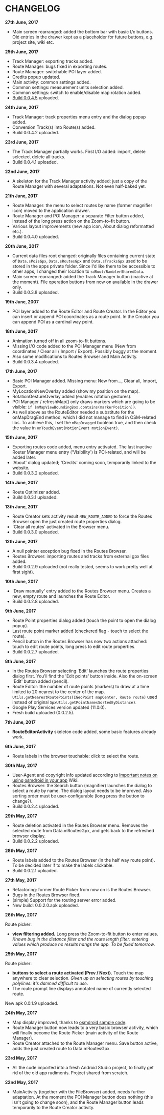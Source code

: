 CHANGELOG
===============
**27th June, 2017**

- Main screen rearranged: added the bottom bar with basic I/o buttons. Old entries in the drawer 
kept as a placeholder for future buttons, e.g. project site, wiki etc.

**25th June, 2017**

- Track Manager: exporting tracks added.
- Route Manager: bugs fixed in exporting routes.
- Route Manager: switchable POI layer added.
- Credits popup updated.
- Main activity: common settings added.
- Common settings: measurement units selection added.
- Common settings: switch to enable/disable map rotation added.
- [Build 0.0.4.5](https://github.com/nwg-piotr/RamblerGPXEditor/blob/master/Application/RamblerGPXeditor-release-0.0.4.5.apk?raw=true) uploaded.

**24th June, 2017**

- Track Manager: track properties menu entry and the dialog popup added.
- Conversion Track(s) into Route(s) added.
- Build 0.0.4.2 uploaded.

**23rd June, 2017**

- The Track Manager partially works. First I/O added: import, delete selected, delete all tracks.
- Build 0.0.4.1 uploaded.

**22nd June, 2017**

- A skeleton for the Track Manager activity added: just a copy of the Route Manager with several
adaptations. Not even half-baked yet. 

**21th June, 2017**

- Route Manager: the menu to select routes by name (former magnifier icon) moved to the application 
drawer.
- Route Manager and POI Manager: a separate Filter button added, instead of the long press action on 
the Zoom-to-fit button.
- Various layout improvements (new app icon, About dialog reformatted etc.). 
- Build 0.0.4.0 uploaded.


**20th June, 2017**

- Current data files root changed: originally files containing current state of `Data.sPoisGpx`, 
`Data.sRoutesGpx` and `Data.sTracksGpx` used to be stored in the apps private folder. Since I'd like 
them to be accessible to other apps,  I changed their location to `sdRoot/RamblerSharedData`.
- Main screen rearranged: added the Track Manager button (inactive at the moment). File operation
buttons from now on available in the drawer only.
- Build 0.0.3.8 uploaded.

**19th June, 2007**

- POI layer added to the Route Editor and Route Creator. In the Editor you can insert or append POI
coordinates as a route point. In the Creator you can append POI as a cardinal way point.

**18th June, 2017**

- Animation turned off in all zoom-to-fit buttons.
- Missing I/O code added to the POI Manager menu (New from coordinates / Clear all / Import / Export).
Possibly buggy at the moment.
- Also some modifications to Routes Browser and Main Activity.
- Build 0.0.3.4 uploaded.


**17th June, 2017**

- Basic POI Manager added. Missing menu: New from..., Clear all, Import, Export.
- MyLocationNewOverlay added (show my position on the map).
- RotationGestureOverlay added (enables rotation gestures).
- POI Manager / refreshMap() only draws markers which are going to be visible: 
`if (mMapViewBoundingBox.contains(markerPosition))`.
- As well above as the RouteEditor needed a substitute for the onMapDragEnd method, which I did not
manage to find in OSM-related libs. To achieve this, I set the `mMapDragged` boolean true, and then
 check the value in `onTouchEvent(MotionEvent motionEvent)`.

**15th June, 2017**

- Exporting routes code added, menu entry activated. The last inactive Router Manager menu entry 
('Visibility') is POI-related, and will be added later.
- 'About' dialog updated; 'Credits' coming soon, temporarily linked to the website.
- Build 0.0.3.2 uploaded.

**14th June, 2017**

- Route Optimizer added.
- Build 0.0.3.1 uploaded.

**13th June, 2017**

- Route Creator sets activity result `NEW_ROUTE_ADDED` to force the Routes Browser open the just created route properties dialog.
- 'Clear all routes' activated in the Browser menu.
- Build 0.0.3.0 uploaded.

**12th June, 2017**

- A null pointer exception bug fixed in the Routes Browser. 
- Routes Browser: importing routes and tracks from external gpx files added.
- Build 0.0.2.9 uploaded (not really tested, seems to work pretty well at first sight).

**10th June, 2017**

- 'Draw manually' entry added to the Routes Browser menu. Creates a new, empty route and launches the Route Editor.
- Build 0.0.2.8 uploaded.

**9th June, 2017**

- Route Point properties dialog added (touch the point to open the dialog popup).
- Last route point marker added (checkered flag - touch to select the route).
- Pencil button in the Routes Browser has now two actions attached: touch to edit route points, long press to edit route properties.
- Build 0.0.2.7 uploaded.

**8th June, 2017**

- In the Routes Browser selecting 'Edit' launches the route properties dialog first. You'll find the 'Edit points' button inside.
Also the on-screen 'Edit' button added (pencil).
- Route Editor: the number of route points (markers) to draw at a time limited to 20 nearest 
to the center of the map. `Utils.getNearestRoutePoints(IGeoPoint mapCenter, Route route)` used instead 
of original `GpxUtils.getPointNamesSortedByDistance)`.
- Google Play Services version updated (11.0.0).
- Fresh build uploaded (0.0.2.5).

**7th June, 2017**

- **RouteEditorActivity** skeleton code added, some basic features already work. 

**6th June, 2017**

- Route labels in the browser touchable: click to select the route.

**30th May, 2017**

- User-Agent and copyright info updated according to [Important notes on using osmdroid in your app](https://github.com/osmdroid/osmdroid/wiki/Important-notes-on-using-osmdroid-in-your-app) Wiki.
- Routes Browser: the Search button (magnifier) launches the dialog to select a route by name. The dialog layout needs to be improved.
Also sorting order must be user-configurable (long press the button to change?).
- Build 0.0.2.4 uploaded.

**29th May, 2017**

- Route deletion activated in the Routes Browser menu. Removes the selected route from Data.mRoutesGpx, and gets back to the refreshed browser display.
- Build 0.0.2.2 uploaded.

**28th May, 2017**

- Route labels added to the Routes Browser (in the half way route point). To be decided later if to make the labels clickable.
- Build 0.0.2.1 uploaded.


**27th May, 2017**

- Refactoring: former Route Picker from now on is the Routes Browser.
- Bugs in the Routes Browser fixed.
- (simple) Support for the routing server error added.
- New build: 0.0.2.0.apk uploaded.

**26th May, 2017**

Route picker:
- **view filtering added.** Long press the Zoom-to-fit button to enter values. *Known bug in the distance filter and the route length filter: 
entering values which produce no results hangs the app. To be fixed tomorrow.*

**25th May, 2017**

Route picker: 
- **buttons to select a route activated (Prev / Next).** Touch the map anywhere to clear selection. *Given up on selecting routes by touching polylines: it's damned difficult to use.*
- The route prompt line displays annotated name of currently selected route.

New apk 0.0.1.9 uploaded.

**24th May, 2017**
- Map display improved, thanks to [osmdroid sample code](https://github.com/osmdroid/osmdroid/tree/master/OpenStreetMapViewer).
- Route Manager button now leads to a very basic browser activity, which will finally become the Route Picker (main activity of the Route Manager).
- Route Creator attached to the Route Manager menu. Save button active, adds the just created route to Data.mRoutesGpx.

**23rd May, 2017**

- All the code imported into a fresh Android Studio project, to finally get rid of the old app rudiments. Project shared from scratch.

**22nd May, 2017**

- MainActivity (together with the FileBrowser) added, needs further adaptation. At the moment the POI Manager button does nothing (this isn't going to change soon), and the Route Manager button leads temporarily to the Route Creator activity.